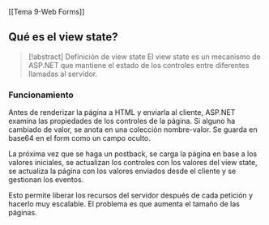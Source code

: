 [[Tema 9-Web Forms]]

## Qué es el view state?
> [!abstract] Definición de view state
> El view state es un mecanismo de ASP.NET que mantiene el estado de los controles entre diferentes llamadas al servidor.

### Funcionamiento
Antes de renderizar la página a HTML y enviarla al cliente, ASP.NET examina las propiedades de los controles de la página. Si alguno ha cambiado de valor, se anota en una colección nombre-valor. Se guarda en base64 en el form como un campo oculto.

La próxima vez que se haga un postback, se carga la página en base a los valores iniciales, se actualizan los controles con los valores del view state, se actualiza la página con los valores enviados desde el cliente y se gestionan los eventos.

Esto permite liberar los recursos del servidor después de cada petición y hacerlo muy escalable. El problema es que aumenta el tamaño de las páginas.
